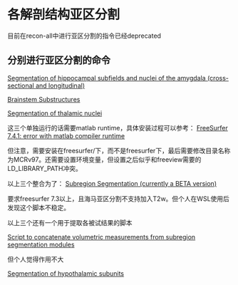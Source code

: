 # 各解剖结构亚区分割

目前在recon-all中进行亚区分割的指令已经deprecated

## 分别进行亚区分割的命令

[Segmentation of hippocampal subfields and nuclei of the amygdala (cross-sectional and longitudinal)](https://surfer.nmr.mgh.harvard.edu/fswiki/HippocampalSubfieldsAndNucleiOfAmygdala)

[Brainstem Substructures](https://surfer.nmr.mgh.harvard.edu/fswiki/BrainstemSubstructures)

[Segmentation of thalamic nuclei](https://surfer.nmr.mgh.harvard.edu/fswiki/ThalamicNuclei)

这三个单独运行的话需要matlab runtime，具体安装过程可以参考：
[FreeSurfer 7.4.1: error with matlab compiler runtime](https://github.com/orgs/NeuroDesk/discussions/392)

但注意，需要安装在freesurfer/<version>下，而不是freesurfer下，最后需要修改目录名称为MCRv97。还需要设置环境变量，但设置之后似乎和freeview需要的LD_LIBRARY_PATH冲突。

以上三个整合为了：
[Subregion Segmentation (currently a BETA version)](https://surfer.nmr.mgh.harvard.edu/fswiki/SubregionSegmentation)

要求freesurfer 7.3以上，且海马亚区分割不支持加入T2w。但个人在WSL使用后发现这个脚本不稳定。

以上三个还有一个用于提取各被试结果的脚本

[Script to concatenate volumetric measurements from subregion segmentation modules](https://surfer.nmr.mgh.harvard.edu/fswiki/ConcatenateSubregionsResults)

但个人觉得作用不大

[Segmentation of hypothalamic subunits](https://surfer.nmr.mgh.harvard.edu/fswiki/HypothalamicSubunits)